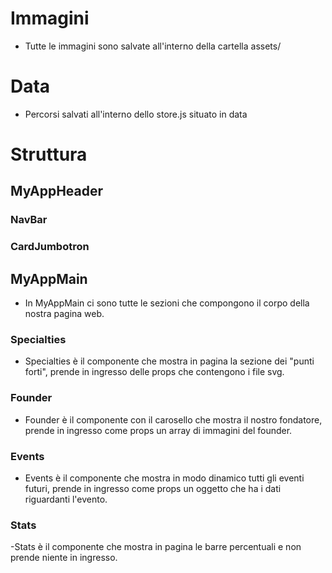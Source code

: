 # Immagini
- Tutte le immagini sono salvate all'interno della cartella assets/

# Data
- Percorsi salvati all'interno dello store.js situato in data

# Struttura
## MyAppHeader
### NavBar
### CardJumbotron

## MyAppMain
- In MyAppMain ci sono tutte le sezioni che compongono il corpo della nostra pagina web.
### Specialties
- Specialties è il componente che mostra in pagina la sezione dei "punti forti",
prende in ingresso delle props che contengono i file svg.
### Founder
- Founder è il componente con il carosello che mostra il nostro fondatore, prende in ingresso come props un array di immagini del founder.
### Events
- Events è il componente che mostra in modo dinamico tutti gli eventi futuri, prende in ingresso come props un oggetto che ha i dati riguardanti l'evento.
### Stats
-Stats è il componente che mostra in pagina le barre percentuali e non prende niente in ingresso.
